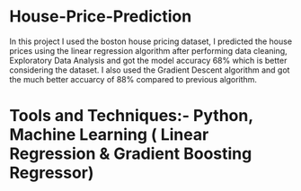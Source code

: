 # House-Price-Prediction
In this project I used the boston house pricing dataset, I predicted the house prices using the linear regression algorithm after performing data cleaning, Exploratory Data Analysis and got the model accuracy 68% which is better considering the dataset. I also used the Gradient Descent algorithm and got the much better accuarcy of 88% compared to previous algorithm.

# Tools and Techniques:- Python, Machine Learning ( Linear Regression & Gradient Boosting Regressor)
